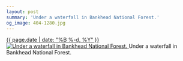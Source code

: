 ```yaml
---
layout: post
summary: 'Under a waterfall in Bankhead National Forest.'
og_image: 404-1280.jpg
---
```


<p>
 <time>
  <a href="/404">
   {{ page.date | date: "%B %-d, %Y" }}
  </a>
 </time>
 <a href="/404">
  <img alt="Under a waterfall in Bankhead National Forest." sizes="(min-width: 700px) 50vw, calc(100vw - 2rem)" src="{{ site.assets_url }}/404-640.jpg" srcset="{{ site.assets_url }}/404-1280.jpg 1280w, {{ site.assets_url }}/404-960.jpg 960w, {{ site.assets_url }}/404-640.jpg 640w, {{ site.assets_url }}/404-320.jpg 320w"/>
 </a>
 <span>
  Under a waterfall in Bankhead National Forest.
 </span>
</p>
